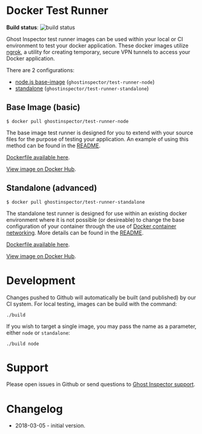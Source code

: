 Docker Test Runner
==================

**Build status**: ![build status](https://circleci.com/gh/ghost-inspector/docker-test-runner/tree/master.svg?style=shield&circle-token=245dca7e57995c5746b1fdb43ed8d645a6c8aa81)


Ghost Inspector test runner images can be used within your local or CI
environment to test your docker application. These docker images utilize
[ngrok](https://ngrok.com/), a utility for creating temporary, secure VPN
tunnels to access your Docker application.

There are 2 configurations:

 * [node.js base-image](./test-runner-node) (`ghostinspector/test-runner-node`)
 * [standalone](./test-runner-standalone) (`ghostinspector/test-runner-standalone`)

Base Image (basic)
------------------
```
$ docker pull ghostinspector/test-runner-node
```

The base image test runner is designed for you to extend with your source
files for the purpose of testing your application. An example of using this
method can be found in the [README](./test-runner-node).

[Dockerfile available here](./test-runner-node/Dockerfile).

[View image on Docker Hub](https://hub.docker.com/r/ghostinspector/test-runner-node/).


Standalone (advanced)
---------------------
```
$ docker pull ghostinspector/test-runner-standalone
```

The standalone test runner is designed for use within an existing docker
environment where it is not possible (or desireable) to change the base
configuration of your container through the use of [Docker container networking](https://docs.docker.com/v17.09/engine/userguide/networking/). More details can
be found in the [README](./test-runner-standalone).

[Dockerfile available here](./test-runner-standalone/Dockerfile).

[View image on Docker Hub](https://hub.docker.com/r/ghostinspector/test-runner-standalone/).

Development
===========
Changes pushed to Github will automatically be built (and published) by our CI system. For local testing, images
can be build with the command:

```
./build
```

If you wish to target a single image, you may pass the name as a parameter, either `node` or `standalone`:

```
./build node
```


Support
=======
Please open issues in Github or send questions to [Ghost Inspector support](https://ghostinspector.com/support/).

Changelog
=========
 * 2018-03-05 - initial version.
